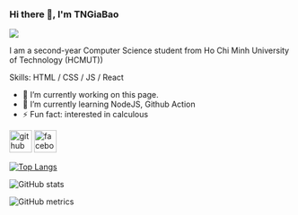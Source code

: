 ### Hi there 👋, I'm TNGiaBao
![](https://arturssmirnovs.github.io/github-profile-readme-generator/images/banner.png)

I am a second-year Computer Science student from Ho Chi Minh University of Technology (HCMUT))

Skills: HTML / CSS / JS / React

- 🔭 I’m currently working on this page. 
- 🌱 I’m currently learning NodeJS, Github Action 
- ⚡ Fun fact: interested in calculous 


[<img src='https://cdn.jsdelivr.net/npm/simple-icons@3.0.1/icons/github.svg' alt='github' height='40'>](https://github.com/ThaiNguyenGiaBao)  [<img src='https://cdn.jsdelivr.net/npm/simple-icons@3.0.1/icons/facebook.svg' alt='facebook' height='40'>](https://www.facebook.com/bao.thainguyengia)  

[![Top Langs](https://github-readme-stats.vercel.app/api/top-langs/?username=ThaiNguyenGiaBao)](https://github.com/anuraghazra/github-readme-stats)

![GitHub stats](https://github-readme-stats.vercel.app/api?username=ThaiNguyenGiaBao&show_icons=true)  

![GitHub metrics](https://metrics.lecoq.io/ThaiNguyenGiaBao)  

